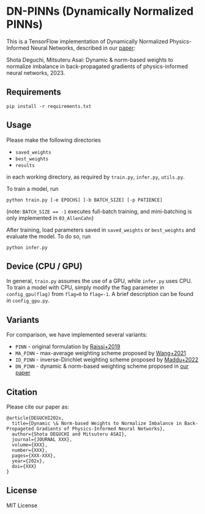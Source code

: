 # DN-PINNs (Dynamically Normalized PINNs)

<!-- 
This is a TensorFlow implementation of Dynamically Normalized Physics-Informed Neural Networks, described in our paper: 

Shota Deguchi, Mitsuteru Asai: [Dynamic & norm-based weights to normalize imbalance in back-propagated gradients of physics-informed neural networks](link), ..., 2023. 

comment out 
multiple
lines
-->

This is a TensorFlow implementation of Dynamically Normalized Physics-Informed Neural Networks, described in our [paper](): 

Shota Deguchi, Mitsuteru Asai: Dynamic & norm-based weights to normalize imbalance in back-propagated gradients of physics-informed neural networks, 2023. 


## Requirements
```
pip install -r requirements.txt
```

## Usage
Please make the following directories

* `saved_weights`
* `best_weights`
* `results`

in each working directory, as required by `train.py`, `infer.py`, `utils.py`. 

To train a model, run
```
python train.py [-e EPOCHS] [-b BATCH_SIZE] [-p PATIENCE]
```
(note: `BATCH_SIZE == -1` executes full-batch training, and mini-batching is only implemented in `03_AllenCahn`)

After training, load parameters saved in `saved_weights` or `best_weights` and evaluate the model. To do so, run
```
python infer.py
```

## Device (CPU / GPU)
In general, <code>train.py</code> assumes the use of a GPU, while <code>infer.py</code> uses CPU. To train a model with CPU, simply modify the flag parameter in <code>config_gpu(flag)</code> from <code>flag=0</code> to <code>flag=-1</code>. A brief description can be found in <code>config_gpu.py</code>. 

## Variants
For comparison, we have implemented several variants:

* `PINN` - original formulation by [Raissi+2019](https://doi.org/10.1016/j.jcp.2018.10.045)
* `MA_PINN` - max-average weighting scheme proposed by [Wang+2021](https://doi.org/10.1137/20M1318043)
* `ID_PINN` - inverse-Dirichlet weighting scheme proposed by [Maddu+2022](https://dx.doi.org/10.1088/2632-2153/ac3712)
* `DN_PINN` - dynamic & norm-based weighting scheme proposed in [our paper](link)

## Citation
Please cite our paper as: 
```
@article{DEGUCHI202x,
  title={Dynamic \& Norm-based Weights to Normalize Imbalance in Back-Propageted Gradients of Physics-Informed Neural Networks},
  author={Shota DEGUCHI and Mitsuteru ASAI},
  journal={JOURNAL XXX},
  volume={XXX},
  number={XXX},
  pages={XXX-XXX},
  year={202x},
  doi={XXX}
}
```

## License
MIT License
